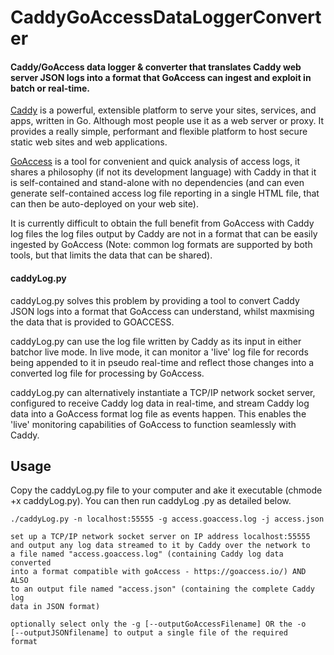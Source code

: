 # CaddyGoAccessDataLoggerConverter
#### Caddy/GoAccess data logger &amp; converter that translates Caddy web server JSON logs into a format that GoAccess can ingest and exploit in batch or real-time.

[Caddy](https://caddyserver.com) is a powerful, extensible platform to serve your sites, services, and apps, written in Go. Although most people use it as a web server or proxy. It provides a really simple, performant and flexible platform to host secure static web sites and web applications. 

[GoAccess](https://goaccess.io/) is a tool for convenient and quick analysis of access logs, it shares a philosophy (if not its development language) with Caddy in that it is self-contained and stand-alone with no dependencies (and can even generate self-contained access log file reporting in a single HTML file, that can then be auto-deployed on your web site).

It is currently difficult to obtain the full benefit from GoAccess with Caddy log files the log files output by Caddy are not in a format that can be easily ingested by GoAccess (Note: common log formats are supported by both tools, but that limits the data that can be shared).

#### caddyLog.py
caddyLog.py solves this problem by providing a tool to convert Caddy JSON logs into a format that GoAccess can understand, whilst maxmising the data that is provided to GOACCESS.

caddyLog.py can use the log file written by Caddy as its input in either batchor live mode. In live mode, it can monitor a 'live' log file for records being appended to it in pseudo real-time and reflect those changes into a converted log file for processing by GoAccess.

caddyLog.py can alternatively instantiate a TCP/IP network socket server, configured to receive Caddy log data in real-time, and stream Caddy log data into a GoAccess format log file as events happen. This enables the 'live' monitoring capabilities of GoAccess to function seamlessly with Caddy.

## Usage

Copy the caddyLog.py file to your computer and ake it executable (chmode +x caddyLog.py). You can then run caddyLog .py as detailed below.

```
./caddyLog.py -n localhost:55555 -g access.goaccess.log -j access.json

set up a TCP/IP network socket server on IP address localhost:55555
and output any log data streamed to it by Caddy over the network to
a file named "access.goaccess.log" (containing Caddy log data converted
into a format compatible with goAccess - https://goaccess.io/) AND ALSO
to an output file named "access.json" (containing the complete Caddy log
data in JSON format)
                
optionally select only the -g [--outputGoAccessFilename] OR the -o
[--outputJSONfilename] to output a single file of the required
format
```

